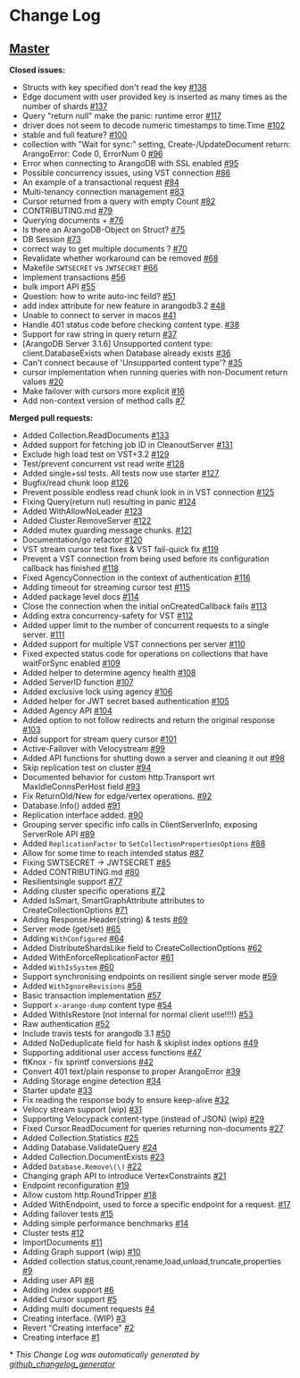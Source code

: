 # Change Log

## [Master](https://github.com/arangodb/go-driver/tree/HEAD)

**Closed issues:**

- Structs with key specified don't read the key [\#138](https://github.com/arangodb/go-driver/issues/138)
- Edge document with user provided key is inserted as many times as the number of shards [\#137](https://github.com/arangodb/go-driver/issues/137)
- Query "return null" make the panic: runtime error [\#117](https://github.com/arangodb/go-driver/issues/117)
- driver does not seem to decode numeric timestamps to time.Time [\#102](https://github.com/arangodb/go-driver/issues/102)
- stable and full feature? [\#100](https://github.com/arangodb/go-driver/issues/100)
- collection with "Wait for sync:" setting, Create-/UpdateDocument return: ArangoError: Code 0, ErrorNum 0 [\#96](https://github.com/arangodb/go-driver/issues/96)
- Error when connecting to ArangoDB with SSL enabled [\#95](https://github.com/arangodb/go-driver/issues/95)
- Possible concurrency issues, using VST connection [\#86](https://github.com/arangodb/go-driver/issues/86)
- An example of a transactional request [\#84](https://github.com/arangodb/go-driver/issues/84)
- Multi-tenancy connection management [\#83](https://github.com/arangodb/go-driver/issues/83)
- Cursor returned from a query with empty Count [\#82](https://github.com/arangodb/go-driver/issues/82)
- CONTRIBUTING.md [\#79](https://github.com/arangodb/go-driver/issues/79)
- Querying documents + [\#76](https://github.com/arangodb/go-driver/issues/76)
- Is there an ArangoDB-Object on Struct? [\#75](https://github.com/arangodb/go-driver/issues/75)
- DB Session [\#73](https://github.com/arangodb/go-driver/issues/73)
- correct way to get multiple documents ? [\#70](https://github.com/arangodb/go-driver/issues/70)
- Revalidate whether workaround can be removed [\#68](https://github.com/arangodb/go-driver/issues/68)
- Makefile `SWTSECRET` vs `JWTSECRET` [\#66](https://github.com/arangodb/go-driver/issues/66)
- Implement transactions [\#56](https://github.com/arangodb/go-driver/issues/56)
- bulk import API [\#55](https://github.com/arangodb/go-driver/issues/55)
- Question: how to write auto-inc feild? [\#51](https://github.com/arangodb/go-driver/issues/51)
- add index attribute for new feature in arangodb3.2 [\#48](https://github.com/arangodb/go-driver/issues/48)
- Unable to connect to server in macos [\#41](https://github.com/arangodb/go-driver/issues/41)
- Handle 401 status code before checking content type. [\#38](https://github.com/arangodb/go-driver/issues/38)
- Support for raw string in query return [\#37](https://github.com/arangodb/go-driver/issues/37)
- \[ArangoDB Server 3.1.6\] Unsupported content type: client.DatabaseExists when Database already exists [\#36](https://github.com/arangodb/go-driver/issues/36)
- Can't connect because of 'Unsupported content type'? [\#35](https://github.com/arangodb/go-driver/issues/35)
- cursor implementation when running queries with non-Document return values [\#20](https://github.com/arangodb/go-driver/issues/20)
- Make failover with cursors more explicit [\#16](https://github.com/arangodb/go-driver/issues/16)
- Add non-context version of method calls [\#7](https://github.com/arangodb/go-driver/issues/7)

**Merged pull requests:**

- Added Collection.ReadDocuments [\#133](https://github.com/arangodb/go-driver/pull/133)
- Added support for fetching job ID in CleanoutServer [\#131](https://github.com/arangodb/go-driver/pull/131)
- Exclude high load test on VST+3.2 [\#129](https://github.com/arangodb/go-driver/pull/129)
- Test/prevent concurrent vst read write [\#128](https://github.com/arangodb/go-driver/pull/128)
- Added single+ssl tests. All tests now use starter [\#127](https://github.com/arangodb/go-driver/pull/127)
- Bugfix/read chunk loop [\#126](https://github.com/arangodb/go-driver/pull/126)
- Prevent possible endless read chunk look in in VST connection [\#125](https://github.com/arangodb/go-driver/pull/125)
- Fixing Query\(return nul\) resulting in panic [\#124](https://github.com/arangodb/go-driver/pull/124)
- Added WithAllowNoLeader [\#123](https://github.com/arangodb/go-driver/pull/123)
- Added Cluster.RemoveServer [\#122](https://github.com/arangodb/go-driver/pull/122)
- Added mutex guarding message chunks. [\#121](https://github.com/arangodb/go-driver/pull/121)
- Documentation/go refactor [\#120](https://github.com/arangodb/go-driver/pull/120)
- VST stream cursor test fixes & VST fail-quick fix [\#119](https://github.com/arangodb/go-driver/pull/119)
- Prevent a VST connection from being used before its configuration callback has finished [\#118](https://github.com/arangodb/go-driver/pull/118)
- Fixed AgencyConnection in the context of authentication [\#116](https://github.com/arangodb/go-driver/pull/116)
- Adding timeout for streaming cursor test [\#115](https://github.com/arangodb/go-driver/pull/115)
- Added package level docs [\#114](https://github.com/arangodb/go-driver/pull/114)
- Close the connection when the initial onCreatedCallback fails [\#113](https://github.com/arangodb/go-driver/pull/113)
- Adding extra concurrency-safety for VST [\#112](https://github.com/arangodb/go-driver/pull/112)
- Added upper limit to the number of concurrent requests to a single server. [\#111](https://github.com/arangodb/go-driver/pull/111)
- Added support for multiple VST connections per server [\#110](https://github.com/arangodb/go-driver/pull/110)
- Fixed expected status code for operations on collections that have waitForSync enabled [\#109](https://github.com/arangodb/go-driver/pull/109)
- Added helper to determine agency health [\#108](https://github.com/arangodb/go-driver/pull/108)
- Added ServerID function [\#107](https://github.com/arangodb/go-driver/pull/107)
- Added exclusive lock using agency [\#106](https://github.com/arangodb/go-driver/pull/106)
- Added helper for JWT secret based authentication [\#105](https://github.com/arangodb/go-driver/pull/105)
- Added Agency API [\#104](https://github.com/arangodb/go-driver/pull/104)
- Added option to not follow redirects and return the original response [\#103](https://github.com/arangodb/go-driver/pull/103)
- Add support for stream query cursor [\#101](https://github.com/arangodb/go-driver/pull/101)
- Active-Failover with Velocystream [\#99](https://github.com/arangodb/go-driver/pull/99)
- Added API functions for shutting down a server and cleaning it out [\#98](https://github.com/arangodb/go-driver/pull/98)
- Skip replication test on cluster [\#94](https://github.com/arangodb/go-driver/pull/94)
- Documented behavior for custom http.Transport wrt MaxIdleConnsPerHost field [\#93](https://github.com/arangodb/go-driver/pull/93)
- Fix ReturnOld/New for edge/vertex operations. [\#92](https://github.com/arangodb/go-driver/pull/92)
- Database.Info\(\) added [\#91](https://github.com/arangodb/go-driver/pull/91)
- Replication interface added. [\#90](https://github.com/arangodb/go-driver/pull/90)
- Grouping server specific info calls in ClientServerInfo, exposing ServerRole API [\#89](https://github.com/arangodb/go-driver/pull/89)
- Added `ReplicationFactor` to `SetCollectionPropertiesOptions` [\#88](https://github.com/arangodb/go-driver/pull/88)
- Allow for some time to reach intended status [\#87](https://github.com/arangodb/go-driver/pull/87)
- Fixing SWTSECRET -\> JWTSECRET [\#85](https://github.com/arangodb/go-driver/pull/85)
- Added CONTRIBUTING.md [\#80](https://github.com/arangodb/go-driver/pull/80)
- Resilientsingle support [\#77](https://github.com/arangodb/go-driver/pull/77)
- Adding cluster specific operations [\#72](https://github.com/arangodb/go-driver/pull/72)
- Added IsSmart, SmartGraphAttribute attributes to CreateCollectionOptions [\#71](https://github.com/arangodb/go-driver/pull/71)
- Adding Response.Header\(string\) & tests [\#69](https://github.com/arangodb/go-driver/pull/69)
- Server mode \(get/set\) [\#65](https://github.com/arangodb/go-driver/pull/65)
- Adding `WithConfigured` [\#64](https://github.com/arangodb/go-driver/pull/64)
- Added DistributeShardsLike field to CreateCollectionOptions [\#62](https://github.com/arangodb/go-driver/pull/62)
- Added WithEnforceReplicationFactor [\#61](https://github.com/arangodb/go-driver/pull/61)
- Added `WithIsSystem` [\#60](https://github.com/arangodb/go-driver/pull/60)
- Support synchronising endpoints on resilient single server mode [\#59](https://github.com/arangodb/go-driver/pull/59)
- Added `WithIgnoreRevisions` [\#58](https://github.com/arangodb/go-driver/pull/58)
- Basic transaction implementation [\#57](https://github.com/arangodb/go-driver/pull/57)
- Support `x-arango-dump` content type [\#54](https://github.com/arangodb/go-driver/pull/54)
- Added WithIsRestore \(not internal for normal client use!!!!\) [\#53](https://github.com/arangodb/go-driver/pull/53)
- Raw authentication [\#52](https://github.com/arangodb/go-driver/pull/52)
- Include travis tests for arangodb 3.1 [\#50](https://github.com/arangodb/go-driver/pull/50)
- Added NoDeduplicate field for hash & skiplist index options [\#49](https://github.com/arangodb/go-driver/pull/49)
- Supporting additional user access functions [\#47](https://github.com/arangodb/go-driver/pull/47)
- ftKnox - fix sprintf conversions [\#42](https://github.com/arangodb/go-driver/pull/42)
- Convert 401 text/plain response to proper ArangoError [\#39](https://github.com/arangodb/go-driver/pull/39)
- Adding Storage engine detection [\#34](https://github.com/arangodb/go-driver/pull/34)
- Starter update [\#33](https://github.com/arangodb/go-driver/pull/33)
- Fix reading the response body to ensure keep-alive [\#32](https://github.com/arangodb/go-driver/pull/32)
- Velocy stream support \(wip\) [\#31](https://github.com/arangodb/go-driver/pull/31)
- Supporting Velocypack content-type \(instead of JSON\) \(wip\) [\#29](https://github.com/arangodb/go-driver/pull/29)
- Fixed Cursor.ReadDocument for queries returning non-documents [\#27](https://github.com/arangodb/go-driver/pull/27)
- Added Collection.Statistics [\#25](https://github.com/arangodb/go-driver/pull/25)
- Adding Database.ValidateQuery [\#24](https://github.com/arangodb/go-driver/pull/24)
- Added Collection.DocumentExists [\#23](https://github.com/arangodb/go-driver/pull/23)
- Added `Database.Remove\(\)` [\#22](https://github.com/arangodb/go-driver/pull/22)
- Changing graph API to introduce VertexConstraints [\#21](https://github.com/arangodb/go-driver/pull/21)
- Endpoint reconfiguration [\#19](https://github.com/arangodb/go-driver/pull/19)
- Allow custom http.RoundTripper [\#18](https://github.com/arangodb/go-driver/pull/18)
- Added WithEndpoint, used to force a specific endpoint for a request.  [\#17](https://github.com/arangodb/go-driver/pull/17)
- Adding failover tests [\#15](https://github.com/arangodb/go-driver/pull/15)
- Adding simple performance benchmarks [\#14](https://github.com/arangodb/go-driver/pull/14)
- Cluster tests [\#12](https://github.com/arangodb/go-driver/pull/12)
- ImportDocuments [\#11](https://github.com/arangodb/go-driver/pull/11)
- Adding Graph support \(wip\) [\#10](https://github.com/arangodb/go-driver/pull/10)
- Added collection status,count,rename,load,unload,truncate,properties [\#9](https://github.com/arangodb/go-driver/pull/9)
- Adding user API [\#8](https://github.com/arangodb/go-driver/pull/8)
- Adding index support [\#6](https://github.com/arangodb/go-driver/pull/6)
- Added Cursor support [\#5](https://github.com/arangodb/go-driver/pull/5)
- Adding multi document requests [\#4](https://github.com/arangodb/go-driver/pull/4)
- Creating interface. \(WIP\) [\#3](https://github.com/arangodb/go-driver/pull/3)
- Revert "Creating interface" [\#2](https://github.com/arangodb/go-driver/pull/2)
- Creating interface [\#1](https://github.com/arangodb/go-driver/pull/1)



\* *This Change Log was automatically generated by [github_changelog_generator](https://github.com/skywinder/Github-Changelog-Generator)*